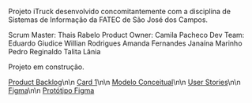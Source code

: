 Projeto iTruck desenvolvido concomitantemente com a disciplina de Sistemas de Informação da FATEC de São José dos Campos.

Scrum Master: Thais Rabelo
Product Owner: Camila Pacheco
Dev Team: 
Eduardo Giudice
Willian Rodrigues
Amanda Fernandes
Janaína Marinho
Pedro Reginaldo
Talita Lânia


Projeto em construção.

[Product Backlog](https://github.com/thaisrabelo/iTruck/blob/master/Backlog.pdf)\n\n
[Card 1](https://github.com/thaisrabelo/iTruck/blob/master/CARD1.pdf)\n\n
[Modelo Conceitual](https://github.com/thaisrabelo/iTruck/blob/master/Conceitual_ITruck.pdf)\n\n
[User Stories](https://github.com/thaisrabelo/iTruck/blob/master/User_Stories.pdf)\n\n
[Figma](https://www.figma.com/file/YLsupPKrryAfROjeMkvXDj/iTruck-PI2-2020?node-id=0%3A1)\n\n
[Protótipo Figma](https://www.figma.com/file/YLsupPKrryAfROjeMkvXDj/iTruck-PI2-2020?node-id=0%3A1)

